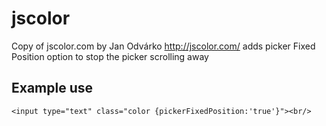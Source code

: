 # jscolor
Copy of jscolor.com by Jan Odvárko http://jscolor.com/ adds picker Fixed Position option to stop the picker scrolling away

## Example use
    <input type="text" class="color {pickerFixedPosition:'true'}"><br/>
